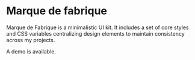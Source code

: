 # Marque de fabrique

Marque de Fabrique is a minimalistic UI kit. It includes a set of core styles and CSS variables centralizing design elements to maintain consistency across my projects.

A demo is available.
